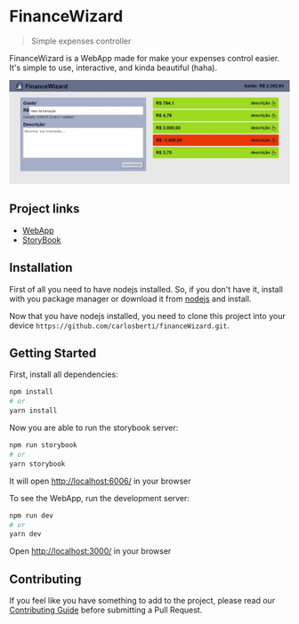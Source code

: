 # FinanceWizard

> Simple expenses controller

FinanceWizard is a WebApp made for make your expenses control easier. It's simple to use, interactive, and kinda beautiful (haha).

![](financeWizard.jpg)

## Project links

- [WebApp](https://finance-wizard.vercel.app/)
- [StoryBook](https://carlosberti.github.io/?path=/docs/header--default)

## Installation

First of all you need to have nodejs installed. So, if you don't have it, install with you package manager or download it from [nodejs](https://nodejs.org/en/) and install.

Now that you have nodejs installed, you need to clone this project into your device `https://github.com/carlosberti/financeWizard.git`.

## Getting Started

First, install all dependencies:

```bash
npm install
# or
yarn install
```

Now you are able to run the storybook server:

```bash
npm run storybook
# or
yarn storybook
```

It will open [http://localhost:6006/](http://localhost:6006/) in your browser

To see the WebApp, run the development server:

```bash
npm run dev
# or
yarn dev
```

Open [http://localhost:3000/](http://localhost:3000/) in your browser

## Contributing

If you feel like you have something to add to the project, please read our [Contributing Guide](CONTRIBUTING.md) before submitting a Pull Request.
